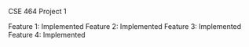 CSE 464 Project 1

Feature 1: Implemented
Feature 2: Implemented 
Feature 3: Implemented
Feature 4: Implemented




